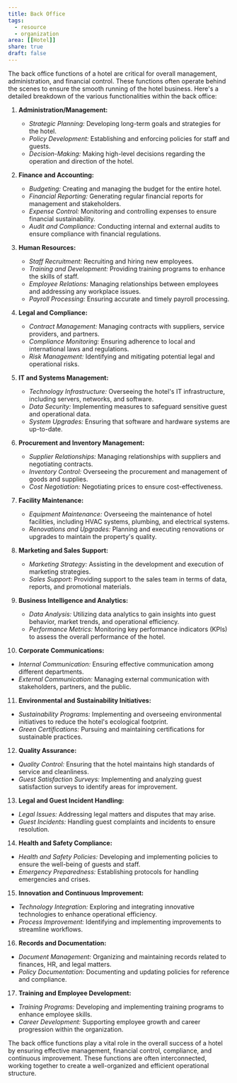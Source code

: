 ```yaml
---
title: Back Office
tags:
  - resource 
  - organization
area: [[Hotel]]
share: true
draft: false
---
```


The back office functions of a hotel are critical for overall management, administration, and financial control. These functions often operate behind the scenes to ensure the smooth running of the hotel business. Here's a detailed breakdown of the various functionalities within the back office:

1. **Administration/Management:**
   - *Strategic Planning:* Developing long-term goals and strategies for the hotel.
   - *Policy Development:* Establishing and enforcing policies for staff and guests.
   - *Decision-Making:* Making high-level decisions regarding the operation and direction of the hotel.

2. **Finance and Accounting:**
   - *Budgeting:* Creating and managing the budget for the entire hotel.
   - *Financial Reporting:* Generating regular financial reports for management and stakeholders.
   - *Expense Control:* Monitoring and controlling expenses to ensure financial sustainability.
   - *Audit and Compliance:* Conducting internal and external audits to ensure compliance with financial regulations.

3. **Human Resources:**
   - *Staff Recruitment:* Recruiting and hiring new employees.
   - *Training and Development:* Providing training programs to enhance the skills of staff.
   - *Employee Relations:* Managing relationships between employees and addressing any workplace issues.
   - *Payroll Processing:* Ensuring accurate and timely payroll processing.

4. **Legal and Compliance:**
   - *Contract Management:* Managing contracts with suppliers, service providers, and partners.
   - *Compliance Monitoring:* Ensuring adherence to local and international laws and regulations.
   - *Risk Management:* Identifying and mitigating potential legal and operational risks.

5. **IT and Systems Management:**
   - *Technology Infrastructure:* Overseeing the hotel's IT infrastructure, including servers, networks, and software.
   - *Data Security:* Implementing measures to safeguard sensitive guest and operational data.
   - *System Upgrades:* Ensuring that software and hardware systems are up-to-date.

6. **Procurement and Inventory Management:**
   - *Supplier Relationships:* Managing relationships with suppliers and negotiating contracts.
   - *Inventory Control:* Overseeing the procurement and management of goods and supplies.
   - *Cost Negotiation:* Negotiating prices to ensure cost-effectiveness.

7. **Facility Maintenance:**
   - *Equipment Maintenance:* Overseeing the maintenance of hotel facilities, including HVAC systems, plumbing, and electrical systems.
   - *Renovations and Upgrades:* Planning and executing renovations or upgrades to maintain the property's quality.

8. **Marketing and Sales Support:**
   - *Marketing Strategy:* Assisting in the development and execution of marketing strategies.
   - *Sales Support:* Providing support to the sales team in terms of data, reports, and promotional materials.

9. **Business Intelligence and Analytics:**
   - *Data Analysis:* Utilizing data analytics to gain insights into guest behavior, market trends, and operational efficiency.
   - *Performance Metrics:* Monitoring key performance indicators (KPIs) to assess the overall performance of the hotel.

10. **Corporate Communications:**
   - *Internal Communication:* Ensuring effective communication among different departments.
   - *External Communication:* Managing external communication with stakeholders, partners, and the public.

11. **Environmental and Sustainability Initiatives:**
   - *Sustainability Programs:* Implementing and overseeing environmental initiatives to reduce the hotel's ecological footprint.
   - *Green Certifications:* Pursuing and maintaining certifications for sustainable practices.

12. **Quality Assurance:**
   - *Quality Control:* Ensuring that the hotel maintains high standards of service and cleanliness.
   - *Guest Satisfaction Surveys:* Implementing and analyzing guest satisfaction surveys to identify areas for improvement.

13. **Legal and Guest Incident Handling:**
   - *Legal Issues:* Addressing legal matters and disputes that may arise.
   - *Guest Incidents:* Handling guest complaints and incidents to ensure resolution.

14. **Health and Safety Compliance:**
   - *Health and Safety Policies:* Developing and implementing policies to ensure the well-being of guests and staff.
   - *Emergency Preparedness:* Establishing protocols for handling emergencies and crises.

15. **Innovation and Continuous Improvement:**
   - *Technology Integration:* Exploring and integrating innovative technologies to enhance operational efficiency.
   - *Process Improvement:* Identifying and implementing improvements to streamline workflows.

16. **Records and Documentation:**
   - *Document Management:* Organizing and maintaining records related to finances, HR, and legal matters.
   - *Policy Documentation:* Documenting and updating policies for reference and compliance.

17. **Training and Employee Development:**
   - *Training Programs:* Developing and implementing training programs to enhance employee skills.
   - *Career Development:* Supporting employee growth and career progression within the organization.

The back office functions play a vital role in the overall success of a hotel by ensuring effective management, financial control, compliance, and continuous improvement. These functions are often interconnected, working together to create a well-organized and efficient operational structure.